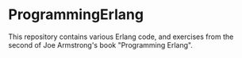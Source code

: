 ProgrammingErlang
=================

This repository contains various Erlang code, and exercises from the second of Joe Armstrong's book "Programming Erlang".
